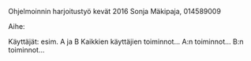 Ohjelmoinnin harjoitustyö kevät 2016
Sonja Mäkipaja, 014589009

Aihe:

Käyttäjät: esim. A ja B
	Kaikkien käyttäjien toiminnot...
	A:n toiminnot...
	B:n toiminnot...


